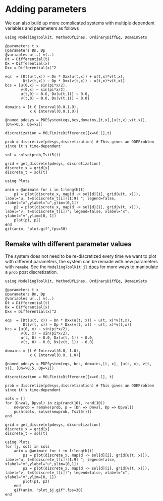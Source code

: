 # Adding parameters

We can also build up more complicated systems with multiple dependent variables and parameters as follows

```@example params1
using ModelingToolkit, MethodOfLines, OrdinaryDiffEq, DomainSets

@parameters t x
@parameters Dn, Dp
@variables u(..) v(..)
Dt = Differential(t)
Dx = Differential(x)
Dxx = Differential(x)^2

eqs  = [Dt(u(t,x)) ~ Dn * Dxx(u(t,x)) + u(t,x)*v(t,x), 
        Dt(v(t,x)) ~ Dp * Dxx(v(t,x)) - u(t,x)*v(t,x)]
bcs = [u(0,x) ~ sin(pi*x/2),
       v(0,x) ~ sin(pi*x/2),
       u(t,0) ~ 0.0, Dx(u(t,1)) ~ 0.0,
       v(t,0) ~ 0.0, Dx(v(t,1)) ~ 0.0]

domains = [t ∈ Interval(0.0,1.0),
           x ∈ Interval(0.0,1.0)]

@named pdesys = PDESystem(eqs,bcs,domains,[t,x],[u(t,x),v(t,x)],[Dn=>0.5, Dp=>2])

discretization = MOLFiniteDifference([x=>0.1],t)

prob = discretize(pdesys,discretization) # This gives an ODEProblem since it's time-dependent

sol = solve(prob,Tsit5())

grid = get_discrete(pdesys, discretization)
discrete_x = grid[x]
discrete_t = sol[t]

using Plots

anim = @animate for i in 1:length(t)
    p1 = plot(discrete_x, map(d -> sol[d][i], grid[u(t, x)]), label="u, t=$(discrete_t[i])[1:9] "; legend=false, xlabel="x",ylabel="u",ylim=[0,1])
    p2 = plot(discrete_x, map(d -> sol[d][i], grid[v(t, x)]), label="v, t=$(discrete_t[i])"; legend=false, xlabel="x", ylabel="v",ylim=[0, 1])
    plot(p1, p2)
end
gif(anim, "plot.gif",fps=30)
```

## Remake with different parameter values

The system does not need to be re-discretized every time we want to plot with different parameters, the system can be remade with new parameters with `remake`. See the `ModelingToolkit.jl` [docs](https://mtk.sciml.ai/stable/tutorials/ode_modeling/#Algebraic-relations-and-structural-simplification) for more ways to manipulate a `prob` post discretization.

```@example params2
using ModelingToolkit, MethodOfLines, OrdinaryDiffEq, DomainSets

@parameters t x
@parameters Dn, Dp
@variables u(..) v(..)
Dt = Differential(t)
Dx = Differential(x)
Dxx = Differential(x)^2

eqs  = [Dt(u(t, x)) ~ Dn * Dxx(u(t, x)) + u(t, x)*v(t,x), 
        Dt(v(t, x)) ~ Dp * Dxx(v(t, x)) - u(t, x)*v(t,x)]
bcs = [u(0, x) ~ sin(pi*x/2),
       v(0, x) ~ sin(pi*x/2),
       u(t, 0) ~ 0.0, Dx(u(t, 1)) ~ 0.0,
       v(t, 0) ~ 0.0, Dx(v(t, 1)) ~ 0.0]

domains = [t ∈ Interval(0.0, 1.0),
           x ∈ Interval(0.0, 1.0)]

@named pdesys = PDESystem(eqs, bcs, domains,[t, x], [u(t, x), v(t, x)], [Dn=>0.5, Dp=>2])

discretization = MOLFiniteDifference([x=>0.1], t)

prob = discretize(pdesys,discretization) # This gives an ODEProblem since it's time-dependent

sols = []
for (Dnval, Dpval) in zip(rand(10), rand(10))
    newprob = remake(prob, p = [Dn => Dnval, Dp => Dpval])
    push(sols, solve(newprob, Tsit5()))
end

grid = get_discrete(pdesys, discretization)
discrete_x = grid[x]
discrete_t = sol[t]

using Plots
for (j, sol) in sols
    anim = @animate for i in 1:length(t)
        p1 = plot(discrete_x, map(d -> sol[d][i], grid[u(t, x)]), label="u, t=$(discrete_t[i])[1:9] "; legend=false, xlabel="x",ylabel="u",ylim=[0,1])
        p2 = plot(discrete_x, map(d -> sol[d][i], grid[v(t, x)]), label="v, t=$(discrete_t[i])"; legend=false, xlabel="x", ylabel="v",ylim=[0, 1])
        plot(p1, p2)
    end
    gif(anim, "plot_$j.gif",fps=30)
end
```